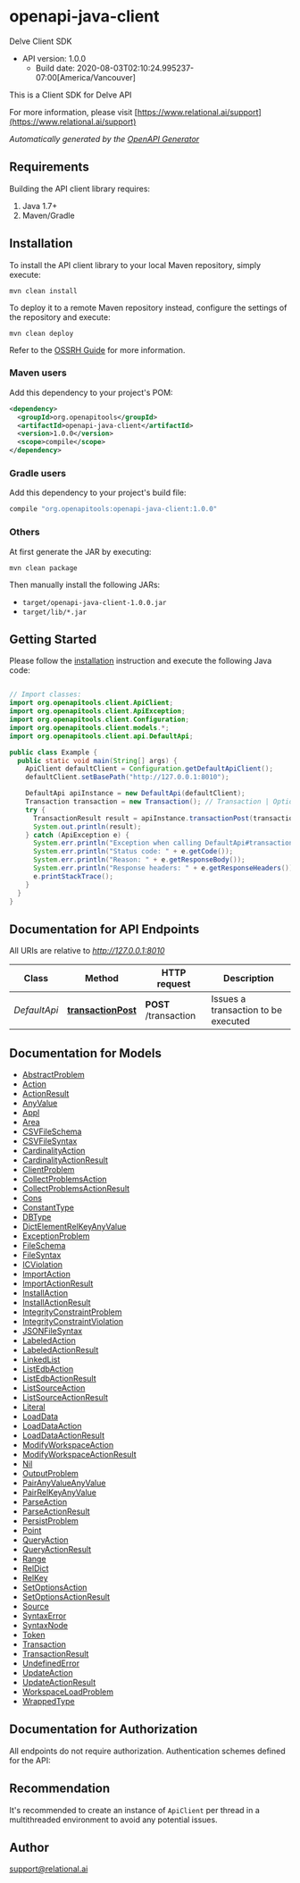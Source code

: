 # openapi-java-client

Delve Client SDK
- API version: 1.0.0
  - Build date: 2020-08-03T02:10:24.995237-07:00[America/Vancouver]

This is a Client SDK for Delve API

  For more information, please visit [https://www.relational.ai/support](https://www.relational.ai/support)

*Automatically generated by the [OpenAPI Generator](https://openapi-generator.tech)*


## Requirements

Building the API client library requires:
1. Java 1.7+
2. Maven/Gradle

## Installation

To install the API client library to your local Maven repository, simply execute:

```shell
mvn clean install
```

To deploy it to a remote Maven repository instead, configure the settings of the repository and execute:

```shell
mvn clean deploy
```

Refer to the [OSSRH Guide](http://central.sonatype.org/pages/ossrh-guide.html) for more information.

### Maven users

Add this dependency to your project's POM:

```xml
<dependency>
  <groupId>org.openapitools</groupId>
  <artifactId>openapi-java-client</artifactId>
  <version>1.0.0</version>
  <scope>compile</scope>
</dependency>
```

### Gradle users

Add this dependency to your project's build file:

```groovy
compile "org.openapitools:openapi-java-client:1.0.0"
```

### Others

At first generate the JAR by executing:

```shell
mvn clean package
```

Then manually install the following JARs:

* `target/openapi-java-client-1.0.0.jar`
* `target/lib/*.jar`

## Getting Started

Please follow the [installation](#installation) instruction and execute the following Java code:

```java

// Import classes:
import org.openapitools.client.ApiClient;
import org.openapitools.client.ApiException;
import org.openapitools.client.Configuration;
import org.openapitools.client.models.*;
import org.openapitools.client.api.DefaultApi;

public class Example {
  public static void main(String[] args) {
    ApiClient defaultClient = Configuration.getDefaultApiClient();
    defaultClient.setBasePath("http://127.0.0.1:8010");

    DefaultApi apiInstance = new DefaultApi(defaultClient);
    Transaction transaction = new Transaction(); // Transaction | Optional description in *Markdown*
    try {
      TransactionResult result = apiInstance.transactionPost(transaction);
      System.out.println(result);
    } catch (ApiException e) {
      System.err.println("Exception when calling DefaultApi#transactionPost");
      System.err.println("Status code: " + e.getCode());
      System.err.println("Reason: " + e.getResponseBody());
      System.err.println("Response headers: " + e.getResponseHeaders());
      e.printStackTrace();
    }
  }
}

```

## Documentation for API Endpoints

All URIs are relative to *http://127.0.0.1:8010*

Class | Method | HTTP request | Description
------------ | ------------- | ------------- | -------------
*DefaultApi* | [**transactionPost**](docs/DefaultApi.md#transactionPost) | **POST** /transaction | Issues a transaction to be executed


## Documentation for Models

 - [AbstractProblem](docs/AbstractProblem.md)
 - [Action](docs/Action.md)
 - [ActionResult](docs/ActionResult.md)
 - [AnyValue](docs/AnyValue.md)
 - [Appl](docs/Appl.md)
 - [Area](docs/Area.md)
 - [CSVFileSchema](docs/CSVFileSchema.md)
 - [CSVFileSyntax](docs/CSVFileSyntax.md)
 - [CardinalityAction](docs/CardinalityAction.md)
 - [CardinalityActionResult](docs/CardinalityActionResult.md)
 - [ClientProblem](docs/ClientProblem.md)
 - [CollectProblemsAction](docs/CollectProblemsAction.md)
 - [CollectProblemsActionResult](docs/CollectProblemsActionResult.md)
 - [Cons](docs/Cons.md)
 - [ConstantType](docs/ConstantType.md)
 - [DBType](docs/DBType.md)
 - [DictElementRelKeyAnyValue](docs/DictElementRelKeyAnyValue.md)
 - [ExceptionProblem](docs/ExceptionProblem.md)
 - [FileSchema](docs/FileSchema.md)
 - [FileSyntax](docs/FileSyntax.md)
 - [ICViolation](docs/ICViolation.md)
 - [ImportAction](docs/ImportAction.md)
 - [ImportActionResult](docs/ImportActionResult.md)
 - [InstallAction](docs/InstallAction.md)
 - [InstallActionResult](docs/InstallActionResult.md)
 - [IntegrityConstraintProblem](docs/IntegrityConstraintProblem.md)
 - [IntegrityConstraintViolation](docs/IntegrityConstraintViolation.md)
 - [JSONFileSyntax](docs/JSONFileSyntax.md)
 - [LabeledAction](docs/LabeledAction.md)
 - [LabeledActionResult](docs/LabeledActionResult.md)
 - [LinkedList](docs/LinkedList.md)
 - [ListEdbAction](docs/ListEdbAction.md)
 - [ListEdbActionResult](docs/ListEdbActionResult.md)
 - [ListSourceAction](docs/ListSourceAction.md)
 - [ListSourceActionResult](docs/ListSourceActionResult.md)
 - [Literal](docs/Literal.md)
 - [LoadData](docs/LoadData.md)
 - [LoadDataAction](docs/LoadDataAction.md)
 - [LoadDataActionResult](docs/LoadDataActionResult.md)
 - [ModifyWorkspaceAction](docs/ModifyWorkspaceAction.md)
 - [ModifyWorkspaceActionResult](docs/ModifyWorkspaceActionResult.md)
 - [Nil](docs/Nil.md)
 - [OutputProblem](docs/OutputProblem.md)
 - [PairAnyValueAnyValue](docs/PairAnyValueAnyValue.md)
 - [PairRelKeyAnyValue](docs/PairRelKeyAnyValue.md)
 - [ParseAction](docs/ParseAction.md)
 - [ParseActionResult](docs/ParseActionResult.md)
 - [PersistProblem](docs/PersistProblem.md)
 - [Point](docs/Point.md)
 - [QueryAction](docs/QueryAction.md)
 - [QueryActionResult](docs/QueryActionResult.md)
 - [Range](docs/Range.md)
 - [RelDict](docs/RelDict.md)
 - [RelKey](docs/RelKey.md)
 - [SetOptionsAction](docs/SetOptionsAction.md)
 - [SetOptionsActionResult](docs/SetOptionsActionResult.md)
 - [Source](docs/Source.md)
 - [SyntaxError](docs/SyntaxError.md)
 - [SyntaxNode](docs/SyntaxNode.md)
 - [Token](docs/Token.md)
 - [Transaction](docs/Transaction.md)
 - [TransactionResult](docs/TransactionResult.md)
 - [UndefinedError](docs/UndefinedError.md)
 - [UpdateAction](docs/UpdateAction.md)
 - [UpdateActionResult](docs/UpdateActionResult.md)
 - [WorkspaceLoadProblem](docs/WorkspaceLoadProblem.md)
 - [WrappedType](docs/WrappedType.md)


## Documentation for Authorization

All endpoints do not require authorization.
Authentication schemes defined for the API:

## Recommendation

It's recommended to create an instance of `ApiClient` per thread in a multithreaded environment to avoid any potential issues.

## Author

support@relational.ai


